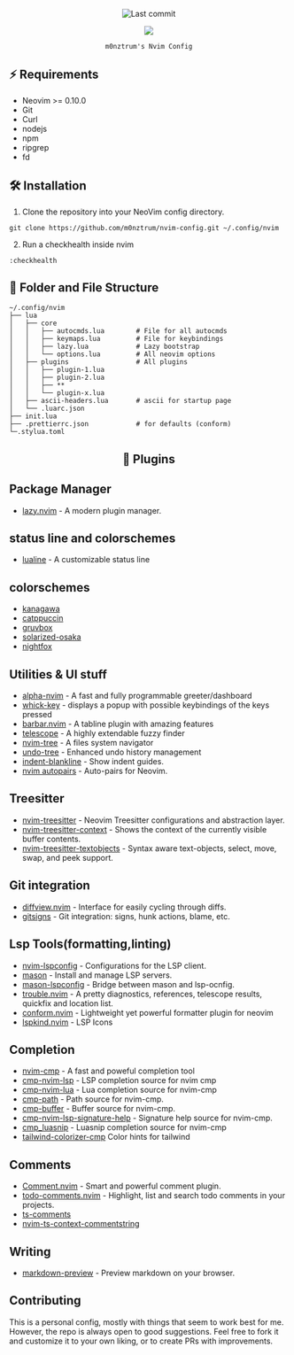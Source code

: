 <div align=center>

![Last commit](https://img.shields.io/github/last-commit/m0nztrum/nvim-config?style=for-the-badge&logo=git&color=000F10&logoColor=dark%20orange&labelColor=302D41)

[![](https://img.shields.io/badge/Neovim-0.10+-blueviolet.svg?style=for-the-badge&color=000F10&logo=Neovim&logoColor=green&labelColor=302D41)](https://github.com/neovim/neovim)

    m0nztrum's Nvim Config

</div>

## ⚡️ Requirements

-   Neovim >= 0.10.0
-   Git
-   Curl
-   nodejs
-   npm
-   ripgrep
-   fd

## 🛠️ Installation

1. Clone the repository into your NeoVim config directory.

```shell
git clone https://github.com/m0nztrum/nvim-config.git ~/.config/nvim
```

2. Run a checkhealth inside nvim

```
:checkhealth
```

## 📁 Folder and File Structure

```shell
~/.config/nvim
├── lua
│   ├── core
│   │   ├── autocmds.lua        # File for all autocmds
│   │   ├── keymaps.lua         # File for keybindings
│   │   ├── lazy.lua            # Lazy bootstrap
│   │   └── options.lua         # All neovim options
│   ├── plugins                 # All plugins
│   │   ├── plugin-1.lua
│   │   ├── plugin-2.lua
│   │   ├── **
│   │   └── plugin-x.lua
│   ├── ascii-headers.lua       # ascii for startup page
│   └── .luarc.json
├── init.lua
├── .prettierrc.json            # for defaults (conform)
└─.stylua.toml
```

<h2 align='center'>
   🔌 Plugins
</h2>

## Package Manager

-   [lazy.nvim](https://github.com/folke/lazy.nvim) - A modern plugin manager.

## status line and colorschemes

-   [lualine](https://github.com/catppuccin/nvim) - A customizable status line

## colorschemes

-   [kanagawa](https://github.com/rebelot/kanagawa.nvim)
-   [catppuccin](https://github.com/catppuccin/nvim)
-   [gruvbox](https://github.com/ellisonleao/gruvbox.nvim)
-   [solarized-osaka](https://github.com/craftzdog/solarized-osaka.nvim)
-   [nightfox](https://github.com/EdenEast/nightfox.nvim.git)

## Utilities & UI stuff

-   [alpha-nvim](https://github.com/goolord/alpha-nvim) - A fast and fully programmable greeter/dashboard
-   [whick-key](https://github.com/folke/which-key.nvim) - displays a popup with possible keybindings of the keys pressed
-   [barbar.nvim](https://github.com/romgrk/barbar.nvim) - A tabline plugin with amazing features
-   [telescope](https://github.com/nvim-telescope/telescope.nvim) - A highly extendable fuzzy finder
-   [nvim-tree](https://github.com/nvim-tree/nvim-tree.lua) - A files system navigator
-   [undo-tree](https://github.com/mbbill/undotree) - Enhanced undo history management
-   [indent-blankline](https://github.com/lukas-reineke/indent-blankline.nvim) - Show indent guides.
-   [nvim autopairs](https://github.com/windwp/nvim-autopairs) - Auto-pairs for Neovim.

## Treesitter

-   [nvim-treesitter](https://github.com/nvim-treesitter/nvim-treesitter) - Neovim Treesitter configurations and abstraction layer.
-   [nvim-treesitter-context](https://github.com/nvim-treesitter/nvim-treesitter-context) - Shows the context of the currently visible buffer contents.
-   [nvim-treesitter-textobjects](https://github.com/nvim-treesitter/nvim-treesitter-textobjects) - Syntax aware text-objects, select, move, swap, and peek support.

## Git integration

-   [diffview.nvim](https://github.com/sindrets/diffview.nvim) - Interface for easily cycling through diffs.
-   [gitsigns](https://github.com/lewis6991/gitsigns.nvim) - Git integration: signs, hunk actions, blame, etc.

## Lsp Tools(formatting,linting)

-   [nvim-lspconfig](https://github.com/neovim/nvim-lspconfig) - Configurations for the LSP client.
-   [mason](https://github.com/williamboman/mason.nvim) - Install and manage LSP servers.
-   [mason-lspconfig](https://github.com/williamboman/mason-lspconfig.nvim) - Bridge between mason and lsp-ocnfig.
-   [trouble.nvim](https://github.com/folke/trouble.nvim) - A pretty diagnostics, references, telescope results, quickfix and location list.
-   [conform.nvim](https://github.com/stevearc/conform.nvim) - Lightweight yet powerful formatter plugin for neovim
-   [lspkind.nvim](https://github.com/onsails/lspkind.nvim) - LSP Icons

## Completion

-   [nvim-cmp](https://github/com/hrsh7th/nvim-cmp) - A fast and poweful completion tool
-   [cmp-nvim-lsp](https://github.com/hrsh7th/cmp-nvim-lsp) - LSP completion source for nvim cmp
-   [cmp-nvim-lua](https://github.com/hrsh7th/cmp-nvim-lua) - Lua completion source for nvim-cmp
-   [cmp-path](https://github.com/hrsh7th/cmp-path) - Path source for nvim-cmp.
-   [cmp-buffer](https://github.com/hrsh7th/cmp-buffer) - Buffer source for nvim-cmp.
-   [cmp-nvim-lsp-signature-help](https://github.com/hrsh7th/cmp-nvim-lsp-signature-help) - Signature help source for nvim-cmp.
-   [cmp_luasnip](https://github.com/saadparwaiz1/cmp_luasnip) - Luasnip completion source for nvim-cmp
-   [tailwind-colorizer-cmp](https://github.com/roobert/tailwindcss-colorizer-cmp.nvim.git) Color hints for tailwind

## Comments

-   [Comment.nvim](https://github.com/numToStr/Comment.nvim) - Smart and powerful comment plugin.
-   [todo-comments.nvim](https://github.com/folke/todo-comments.nvim) - Highlight, list and search todo comments in your projects.
-   [ts-comments](https://github.com/folke/ts-comments.nvim.git)
-   [nvim-ts-context-commentstring](https://github.com/JoosepAlviste/nvim-ts-context-commentstring.git)

## Writing

-   [markdown-preview](https://github.com/iamcco/markdown-preview.nvim) - Preview markdown on your browser.

## Contributing

This is a personal config, mostly with things that seem to work best for me.
However, the repo is always open to good suggestions.
Feel free to fork it and customize it to your own liking, or to create PRs with improvements.
